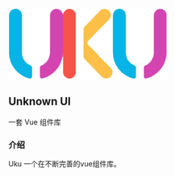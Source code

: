 <div class="uku-doc-card">
  <div class="uku-doc-intro">
    <img src="../src/assets/uku.png">
    <h2>Unknown UI</h2>
    <p>一套 Vue 组件库</p>
  </div>
</div>

### 介绍

Uku 一个在不断完善的vue组件库。